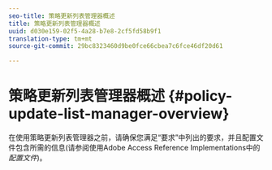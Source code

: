 ```yaml
---
seo-title: 策略更新列表管理器概述
title: 策略更新列表管理器概述
uuid: d030e159-02f5-4a28-b7e8-2cf5fd58b9f1
translation-type: tm+mt
source-git-commit: 29bc8323460d9be0fce66cbea7c6fce46df20d61

---
```



# 策略更新列表管理器概述 {#policy-update-list-manager-overview}

在使用策略更新列表管理器之前，请确保您满足“要求”中列出的要求，并且配置文件包含所需的信息(请参阅使用Adobe Access Reference Implementations中的 *配置文件*)。
